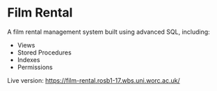 # Film Rental

A film rental management system built using advanced SQL, including:
- Views
- Stored Procedures
- Indexes
- Permissions

Live version: https://film-rental.rosb1-17.wbs.uni.worc.ac.uk/
